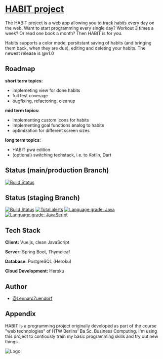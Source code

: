 
# [HABIT project](https://habit-project.herokuapp.com/)

The HABIT project is a web app allowing you to track habits every day on the web.
Want to start programming every single day? Workout 3 times a week? Or read one book a month? Then HABIT is for you.

Habits supports a color mode, persitstant saving of habits (and bringing them back, when they are due), editing and deleting your habits. The newest release is @v1.0

## Roadmap

**short term topics:**
- implemeting view for done habits
- full test coverage
- bugfixing, refactoring, cleanup

**mid term topics:**
- implementing custom icons for habits
- implementing goal functions analog to habits
- optimization for different screen sizes

**long term topics:**
- HABIT pwa edition
- (optional) switching techstack, i.e. to Kotlin, Dart

## Status (main/production Branch)

[![Build Status](https://travis-ci.com/LennardZuendorf/project_habit.svg?branch=main)](https://travis-ci.com/LennardZuendorf/project_habit)

## Status (staging Branch)
[![Build Status](https://travis-ci.com/LennardZuendorf/project_habit.svg?branch=stagingBranch)](https://travis-ci.com/LennardZuendorf/project_habit)
[![Total alerts](https://img.shields.io/lgtm/alerts/g/LennardZuendorf/HABIT.svg?logo=lgtm&logoWidth=18)](https://lgtm.com/projects/g/LennardZuendorf/HABIT/alerts/)
[![Language grade: Java](https://img.shields.io/lgtm/grade/java/g/LennardZuendorf/HABIT.svg?logo=lgtm&logoWidth=18)](https://lgtm.com/projects/g/LennardZuendorf/HABIT/context:java)
[![Language grade: JavaScript](https://img.shields.io/lgtm/grade/javascript/g/LennardZuendorf/HABIT.svg?logo=lgtm&logoWidth=18)](https://lgtm.com/projects/g/LennardZuendorf/HABIT/context:javascript)

## Tech Stack

**Client:** Vue.js, clean JavaScript

**Server:** Spring Boot, Thymeleaf

**Database:** PostgreSQL (Heroku)

**Cloud Development:** Heroku


## Author

- [@LennardZuendorf](https://github.com/LennardZuendorf)


## Appendix


HABIT is a programming project originally developed as part of the course "web technologies" of HTW Berlins' Ba Sc. Business Computing. I'm using this project to contiously train my basic programming skills and try out new things. 

![Logo](https://raw.githubusercontent.com/LennardZuendorf/HABIT/workingBranch/src/main/resources/static/img/logo_long.svg)
